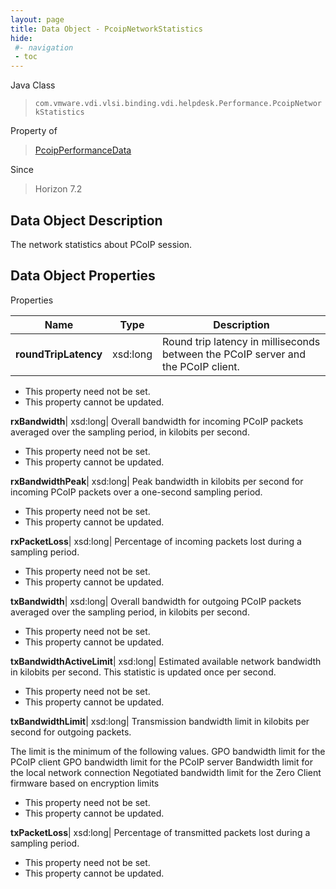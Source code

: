 ```yaml
---
layout: page
title: Data Object - PcoipNetworkStatistics
hide:
 #- navigation
 - toc
---
```






Java Class  
> `com.vmware.vdi.vlsi.binding.vdi.helpdesk.Performance.PcoipNetworkStatistics`

Property of  
> [PcoipPerformanceData](vdi.helpdesk.Performance.PcoipPerformanceData.md#field_detail)

Since  
> Horizon 7.2


## Data Object Description 

The network statistics about PCoIP session. 

## Data Object Properties

Properties

Name |  Type |  Description   
---|---|---  
**roundTripLatency**|  xsd:long|  Round trip latency in milliseconds between the PCoIP server and the PCoIP client.   


 * This property need not be set.
 * This property cannot be updated.

  
**rxBandwidth**|  xsd:long|  Overall bandwidth for incoming PCoIP packets averaged over the sampling period, in kilobits per second.   


 * This property need not be set.
 * This property cannot be updated.

  
**rxBandwidthPeak**|  xsd:long|  Peak bandwidth in kilobits per second for incoming PCoIP packets over a one-second sampling period.   


 * This property need not be set.
 * This property cannot be updated.

  
**rxPacketLoss**|  xsd:long|  Percentage of incoming packets lost during a sampling period.   


 * This property need not be set.
 * This property cannot be updated.

  
**txBandwidth**|  xsd:long|  Overall bandwidth for outgoing PCoIP packets averaged over the sampling period, in kilobits per second.   


 * This property need not be set.
 * This property cannot be updated.

  
**txBandwidthActiveLimit**|  xsd:long|  Estimated available network bandwidth in kilobits per second. This statistic is updated once per second.   


 * This property need not be set.
 * This property cannot be updated.

  
**txBandwidthLimit**|  xsd:long|  Transmission bandwidth limit in kilobits per second for outgoing packets. 

The limit is the minimum of the following values.  GPO bandwidth limit for the PCoIP client  GPO bandwidth limit for the PCoIP server  Bandwidth limit for the local network connection  Negotiated bandwidth limit for the Zero Client firmware based on encryption limits  
  


 * This property need not be set.
 * This property cannot be updated.

  
**txPacketLoss**|  xsd:long|  Percentage of transmitted packets lost during a sampling period.   


 * This property need not be set.
 * This property cannot be updated.

  
  
  
   
  
  
